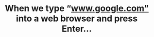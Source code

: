 ---
title: When we type “www.google.com” into a web browser and press Enter…
tags: [Web infrastructure]
style: fill
color: info
description: This is what happens when we are browsing through a website.
external_url: https://medium.com/@slynganga59/when-we-type-www-google-com-into-a-web-browser-and-press-enter-c9eb78d32dcc
---